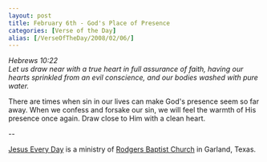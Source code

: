 ```yaml
---
layout: post
title: February 6th - God's Place of Presence
categories: [Verse of the Day]
alias: [/VerseOfTheDay/2008/02/06/]
---
```


_Hebrews 10:22  
Let us draw near with a true heart in full assurance of faith,
having our hearts sprinkled from an evil conscience, and our bodies
washed with pure water._

There are times when sin in our lives can make God's presence seem
so far away. When we confess and forsake our sin, we will feel the
warmth of His presence once again. Draw close to Him with a clean
heart.

 --

<a href=http://jesuseveryday.net>Jesus Every Day</a> is a ministry of <a href=http://rodgersbaptist.net>Rodgers Baptist Church</a> in Garland, Texas.
